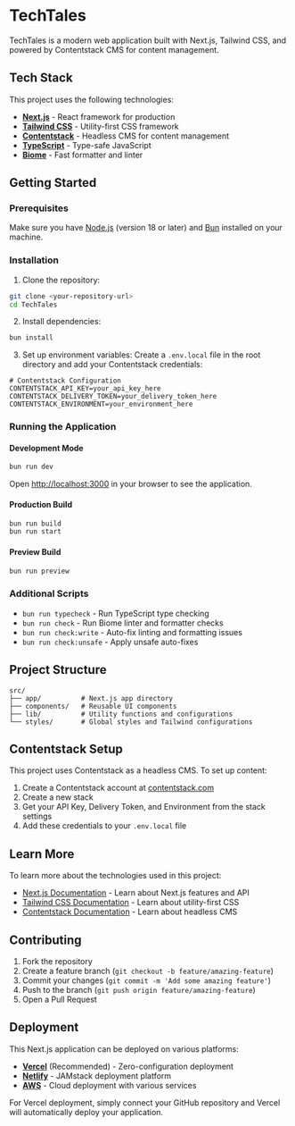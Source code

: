# TechTales

TechTales is a modern web application built with Next.js, Tailwind CSS, and powered by Contentstack CMS for content management.

## Tech Stack

This project uses the following technologies:

- **[Next.js](https://nextjs.org)** - React framework for production
- **[Tailwind CSS](https://tailwindcss.com)** - Utility-first CSS framework
- **[Contentstack](https://www.contentstack.com)** - Headless CMS for content management
- **[TypeScript](https://www.typescriptlang.org)** - Type-safe JavaScript
- **[Biome](https://biomejs.dev)** - Fast formatter and linter

## Getting Started

### Prerequisites

Make sure you have [Node.js](https://nodejs.org/) (version 18 or later) and [Bun](https://bun.sh/) installed on your machine.

### Installation

1. Clone the repository:

```bash
git clone <your-repository-url>
cd TechTales
```

2. Install dependencies:

```bash
bun install
```

3. Set up environment variables:
   Create a `.env.local` file in the root directory and add your Contentstack credentials:

```env
# Contentstack Configuration
CONTENTSTACK_API_KEY=your_api_key_here
CONTENTSTACK_DELIVERY_TOKEN=your_delivery_token_here
CONTENTSTACK_ENVIRONMENT=your_environment_here
```

### Running the Application

#### Development Mode

```bash
bun run dev
```

Open [http://localhost:3000](http://localhost:3000) in your browser to see the application.

#### Production Build

```bash
bun run build
bun run start
```

#### Preview Build

```bash
bun run preview
```

### Additional Scripts

- `bun run typecheck` - Run TypeScript type checking
- `bun run check` - Run Biome linter and formatter checks
- `bun run check:write` - Auto-fix linting and formatting issues
- `bun run check:unsafe` - Apply unsafe auto-fixes

## Project Structure

```
src/
├── app/          # Next.js app directory
├── components/   # Reusable UI components
├── lib/          # Utility functions and configurations
└── styles/       # Global styles and Tailwind configurations
```

## Contentstack Setup

This project uses Contentstack as a headless CMS. To set up content:

1. Create a Contentstack account at [contentstack.com](https://www.contentstack.com)
2. Create a new stack
3. Get your API Key, Delivery Token, and Environment from the stack settings
4. Add these credentials to your `.env.local` file

## Learn More

To learn more about the technologies used in this project:

- [Next.js Documentation](https://nextjs.org/docs) - Learn about Next.js features and API
- [Tailwind CSS Documentation](https://tailwindcss.com/docs) - Learn about utility-first CSS
- [Contentstack Documentation](https://www.contentstack.com/docs) - Learn about headless CMS

## Contributing

1. Fork the repository
2. Create a feature branch (`git checkout -b feature/amazing-feature`)
3. Commit your changes (`git commit -m 'Add some amazing feature'`)
4. Push to the branch (`git push origin feature/amazing-feature`)
5. Open a Pull Request

## Deployment

This Next.js application can be deployed on various platforms:

- **[Vercel](https://vercel.com)** (Recommended) - Zero-configuration deployment
- **[Netlify](https://netlify.com)** - JAMstack deployment platform
- **[AWS](https://aws.amazon.com)** - Cloud deployment with various services

For Vercel deployment, simply connect your GitHub repository and Vercel will automatically deploy your application.
